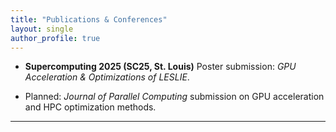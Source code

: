 ```yaml
---
title: "Publications & Conferences"
layout: single
author_profile: true
---
```



- **Supercomputing 2025 (SC25, St. Louis)**
Poster submission: *GPU Acceleration & Optimizations of LESLIE*.


- Planned: *Journal of Parallel Computing* submission on GPU acceleration and HPC optimization methods.


---
